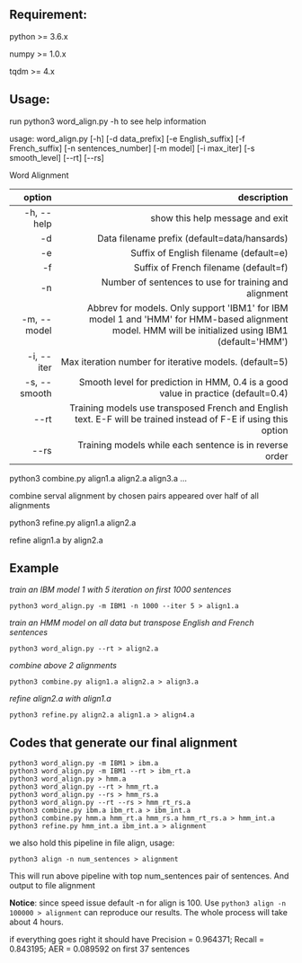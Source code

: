 ## Requirement:

python >= 3.6.x

numpy >= 1.0.x

tqdm >= 4.x


## Usage:

run python3 word_align.py -h to see help information

usage: word_align.py [-h] [-d data_prefix] [-e English_suffix]
                     [-f French_suffix] [-n sentences_number] [-m model]
                     [-i max_iter] [-s smooth_level] [--rt] [--rs]

Word Alignment

|    option     | description | 
| -------------:| -----------:|
|  -h, --help   | show this help message and exit |
|  -d           | Data filename prefix (default=data/hansards) |
|  -e           | Suffix of English filename (default=e) |
|  -f           | Suffix of French filename (default=f) |
|  -n           | Number of sentences to use for training and alignment |
|  -m, --model  |  Abbrev for models. Only support 'IBM1' for IBM model 1 and 'HMM' for HMM-based alignment model. HMM will be initialized using IBM1 (default='HMM') |
|  -i, --iter   | Max iteration number for iterative models. (default=5) |
|  -s, --smooth | Smooth level for prediction in HMM, 0.4 is a good value in practice (default=0.4) |
|  --rt         | Training models use transposed French and English text. E-F will be trained instead of F-E if using this option |
|  --rs         | Training models while each sentence is in reverse order |


python3 combine.py align1.a align2.a align3.a ...

combine serval alignment by chosen pairs appeared over half of all alignments

python3 refine.py align1.a align2.a

refine align1.a by align2.a

## Example

_train an IBM model 1 with 5 iteration on first 1000 sentences_

`python3 word_align.py -m IBM1 -n 1000 --iter 5 > align1.a`

_train an HMM model on all data but transpose English and French sentences_

`python3 word_align.py --rt > align2.a`

_combine above 2 alignments_

`python3 combine.py align1.a align2.a > align3.a`

_refine align2.a with align1.a_

`python3 refine.py align2.a align1.a > align4.a`


## Codes that generate our final alignment

```
python3 word_align.py -m IBM1 > ibm.a
python3 word_align.py -m IBM1 --rt > ibm_rt.a
python3 word_align.py > hmm.a
python3 word_align.py --rt > hmm_rt.a
python3 word_align.py --rs > hmm_rs.a
python3 word_align.py --rt --rs > hmm_rt_rs.a
python3 combine.py ibm.a ibm_rt.a > ibm_int.a
python3 combine.py hmm.a hmm_rt.a hmm_rs.a hmm_rt_rs.a > hmm_int.a
python3 refine.py hmm_int.a ibm_int.a > alignment
```

we also hold this pipeline in file align, usage:

`python3 align -n num_sentences > alignment`

This will run above pipeline with top num_sentences pair of sentences. And output to file alignment

**Notice**: since speed issue default -n for align is 100. Use
`python3 align -n 100000 > alignment` 
can reproduce our results. The whole process will take about 4 hours.

if everything goes right it should have Precision = 0.964371; Recall = 0.843195; AER = 0.089592 on first 37 sentences
